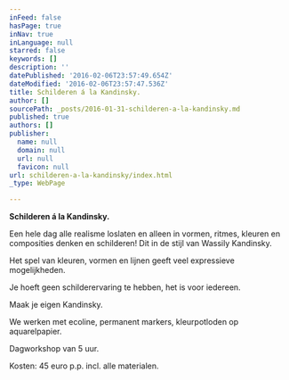 ```yaml
---
inFeed: false
hasPage: true
inNav: true
inLanguage: null
starred: false
keywords: []
description: ''
datePublished: '2016-02-06T23:57:49.654Z'
dateModified: '2016-02-06T23:57:47.536Z'
title: Schilderen á la Kandinsky.
author: []
sourcePath: _posts/2016-01-31-schilderen-a-la-kandinsky.md
published: true
authors: []
publisher:
  name: null
  domain: null
  url: null
  favicon: null
url: schilderen-a-la-kandinsky/index.html
_type: WebPage

---
```

**Schilderen á la Kandinsky.**

Een hele dag alle realisme loslaten en alleen in vormen, ritmes, kleuren en composities denken en schilderen! Dit in de stijl van Wassily Kandinsky.

Het spel van kleuren, vormen en lijnen geeft veel expressieve mogelijkheden.

Je hoeft geen schilderervaring te hebben, het is voor iedereen.

Maak je eigen Kandinsky.

We werken met ecoline, permanent markers, kleurpotloden op aquarelpapier.

Dagworkshop van 5 uur.

Kosten: 45 euro p.p. incl. alle materialen.